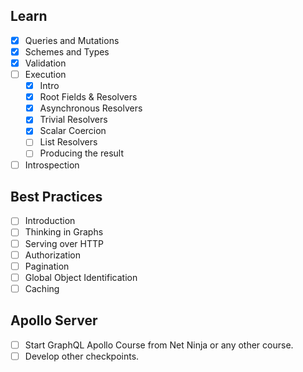## Learn

- [X] Queries and Mutations
- [X] Schemes and Types
- [x] Validation
- [ ] Execution
	- [x] Intro
	- [x] Root Fields & Resolvers
	- [x] Asynchronous Resolvers
	- [x] Trivial Resolvers
	- [x] Scalar Coercion
	- [ ] List Resolvers
	- [ ] Producing the result
- [ ] Introspection

## Best Practices

- [ ] Introduction
- [ ] Thinking in Graphs
- [ ] Serving over HTTP
- [ ] Authorization
- [ ] Pagination
- [ ] Global Object Identification
- [ ] Caching

## Apollo Server

- [ ] Start GraphQL Apollo Course from Net Ninja or any other course.
- [ ] Develop other checkpoints.
